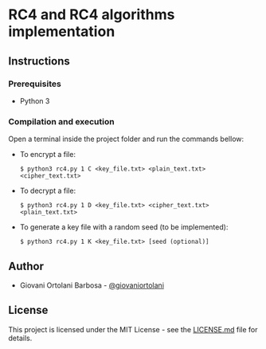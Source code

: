 # RC4 and RC4 algorithms implementation

## Instructions

### Prerequisites  
* Python 3

### Compilation and execution
Open a terminal inside the project folder and run the commands bellow:

* To encrypt a file:
  ```
  $ python3 rc4.py 1 C <key_file.txt> <plain_text.txt> <cipher_text.txt> 
  ```

* To decrypt a file:
  ```
  $ python3 rc4.py 1 D <key_file.txt> <cipher_text.txt> <plain_text.txt>
  ```

* To generate a key file with a random seed (to be implemented):
  ```
  $ python3 rc4.py 1 K <key_file.txt> [seed (optional)]
  ```

## Author

- Giovani Ortolani Barbosa - [@giovaniortolani](https://github.com/giovaniortolani)

## License
This project is licensed under the MIT License - see the [LICENSE.md](LICENSE.md) file for details.